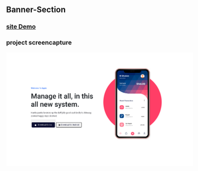 ## Banner-Section


### [site Demo](https://mehyar-farzat.github.io/Banner-Section/)

### project screencapture
![](https://github.com/Mehyar-Farzat/Banner-Section/blob/main/screencapture.png)
